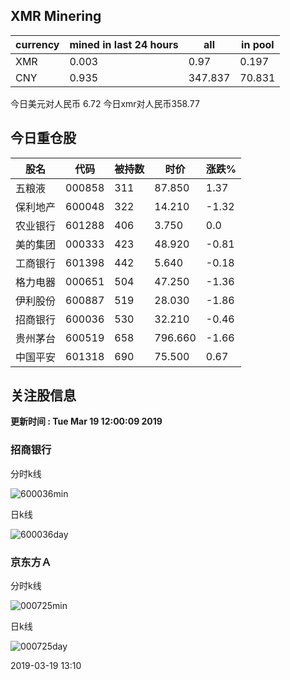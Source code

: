 ## XMR Minering

|currency|mined in last 24 hours|all|in pool|
|---|---|---|---|
|XMR|0.003|0.97|0.197|
|CNY|0.935|347.837|70.831|

今日美元对人民币 6.72	今日xmr对人民币358.77


## 今日重仓股 

|股名|代码|被持数|时价|涨跌%|
|---|---|---|---|---|
|五粮液|000858|311|87.850|1.37|
|保利地产|600048|322|14.210|-1.32|
|农业银行|601288|406|3.750|0.0|
|美的集团|000333|423|48.920|-0.81|
|工商银行|601398|442|5.640|-0.18|
|格力电器|000651|504|47.250|-1.36|
|伊利股份|600887|519|28.030|-1.86|
|招商银行|600036|530|32.210|-0.46|
|贵州茅台|600519|658|796.660|-1.66|
|中国平安|601318|690|75.500|0.67|

## 关注股信息
**更新时间 : Tue Mar 19 12:00:09 2019**
### 招商银行 
分时k线

![600036min](http://image.sinajs.cn/newchart/min/n/sh600036.gif)

日k线

![600036day](http://image.sinajs.cn/newchart/daily/n/sh600036.gif)

### 京东方Ａ 
分时k线

![000725min](http://image.sinajs.cn/newchart/min/n/sz000725.gif)

日k线

![000725day](http://image.sinajs.cn/newchart/daily/n/sz000725.gif)

2019-03-19 13:10